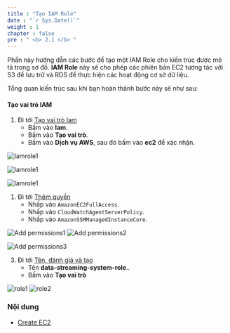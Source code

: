 ```yaml
---
title : "Tạo IAM Role"
date : "`r Sys.Date()`"
weight : 1
chapter : false
pre : " <b> 2.1 </b> "
---
```

Phần này hướng dẫn các bước để tạo một IAM Role cho kiến trúc được mô tả trong sơ đồ. **IAM Role** này sẽ cho phép các phiên bản EC2 tương tác với S3 để lưu trữ và RDS để thực hiện các hoạt động cơ sở dữ liệu.

Tổng quan kiến trúc sau khi bạn hoàn thành bước này sẽ như sau:


#### Tạo vai trò IAM

1. Đi tới [Tạo vai trò Iam](https://us-east-1.console.aws.amazon.com/iam/home?region=ap-southeast-1#/roles/create)
   + Bấm vào **Iam**.
   + Bấm vào **Tạo vai trò**.
   + Bấm vào **Dịch vụ AWS**, sau đó bấm vào **ec2** để xác nhận.

![Iamrole1](/images/2.prerequisite/IAMRole.png)

![Iamrole1](/images/2.prerequisite/IAMRole1.png)

![Iamrole1](/images/2.prerequisite/IAMRole2.png)

1. Đi tới [Thêm quyền](https://us-east-1.console.aws.amazon.com/iam/home?region=ap-southeast-1#/roles/create?trustedEntityType=AWS_SERVICE&selectedService=Lambda&selectedUseCase=Lambda)
   + Nhấp vào `AmazonEC2FullAccess`.
   + Nhấp vào `CloudWatchAgentServerPolicy`.
   + Nhấp vào `AmazonSSMManagedInstanceCore`.

![Add permissions1](/images/2.prerequisite/IAMRole4.png)
![Add permissions2](/images/2.prerequisite/IAMRole5.png)

![Add permissions3](/images/2.prerequisite/IAMrole6.png)

3. Đi tới [Tên, đánh giá và tạo](https://us-east-1.console.aws.amazon.com/iam/home?region=ap-southeast-1#/roles/create?trustedEntityType=AWS_SERVICE&selectedService=Lambda&selectedUseCase=Lambda)
   + Tên **data-streaming-system-role**..
   + Bấm vào **Tạo vai trò**

![role1](/images/2.prerequisite/IAMRole7.png)
![role2](/images/2.prerequisite/IAMRole8.png)



### Nội dung
  - [Create EC2](../2.2-create-ec2/)